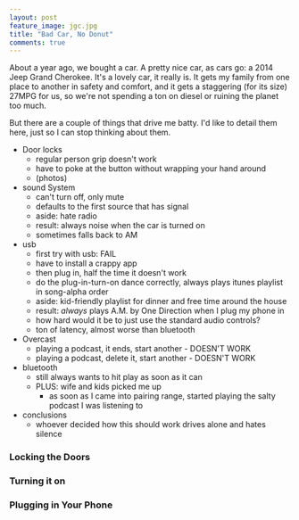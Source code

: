 ```yaml
---
layout: post
feature_image: jgc.jpg
title: "Bad Car, No Donut"
comments: true
---
```


About a year ago, we bought a car.
A pretty nice car, as cars go: a 2014 Jeep Grand Cherokee.
It's a lovely car, it really is.
It gets my family from one place to another in safety and comfort, and it gets a staggering (for its size) 27MPG for us, so we're not spending a ton on diesel or ruining the planet too much.

But there are a couple of things that drive me batty.
I'd like to detail them here, just so I can stop thinking about them.

- Door locks
  - regular person grip doesn't work
  - have to poke at the button without wrapping your hand around
  - (photos)
- sound System
  - can't turn off, only mute
  - defaults to the first source that has signal
  - aside: hate radio
  - result: always noise when the car is turned on
  - sometimes falls back to AM
- usb
  - first try with usb: FAIL
  - have to install a crappy app
  - then plug in, half the time it doesn't work
  - do the plug-in-turn-on dance correctly, always plays itunes playlist in song-alpha order
  - aside: kid-friendly playlist for dinner and free time around the house
  - result: _always_ plays A.M. by One Direction when I plug my phone in
  - how hard would it be to just use the standard audio controls?
  - ton of latency, almost worse than bluetooth
- Overcast
  - playing a podcast, it ends, start another - DOESN'T WORK
  - playing a podcast, delete it, start another - DOESN'T WORK
- bluetooth
  - still always wants to hit play as soon as it can
  - PLUS: wife and kids picked me up
    - as soon as I came into pairing range, started playing the salty podcast I was listening to
- conclusions
  - whoever decided how this should work drives alone and hates silence

### Locking the Doors

### Turning it on

### Plugging in Your Phone
